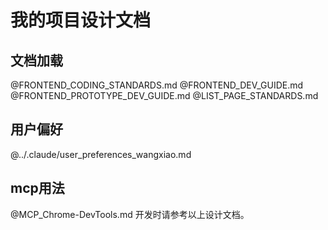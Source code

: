 # 我的项目设计文档

## 文档加载
@FRONTEND_CODING_STANDARDS.md
@FRONTEND_DEV_GUIDE.md
@FRONTEND_PROTOTYPE_DEV_GUIDE.md
@LIST_PAGE_STANDARDS.md

## 用户偏好
@../.claude/user_preferences_wangxiao.md

## mcp用法
@MCP_Chrome-DevTools.md
开发时请参考以上设计文档。